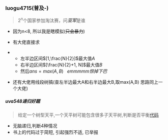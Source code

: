 ### luogu4715(普及-)

> $2^n$个国家参加淘汰赛，问***亚军***是谁

* 因为n<8, 所以我是瞎模拟(~~只会暴力~~)
* 有大佬直接求
* - 左半边区间$[1,\frac{N}{2}]$最大值$A$
  - 右半边区间$[\frac{N}{2}+1, N]$最大值$B$
  - 然后$ans=max(A,B)~~~emmmmm惊掉下巴$


* 还有大佬用线段树搞(查左半边最大A和右半边最大B,取max(A,B) 思路同上一个大佬)






##### uva548递归好题

> 给定一个树型天平,一个天平树可能包含很多子天平树,判断是否平衡[代码](/home/majiao/my_mount/Xubuntu_Work_Space/From_Xubuntu/codeTest_2019_2_21/刷题/hdu/第一阶段/二叉树/uva548递归好题)

* 无脑递归,判断4种情况
* 书上的代码过于简短, 引起强烈不适, 已举报